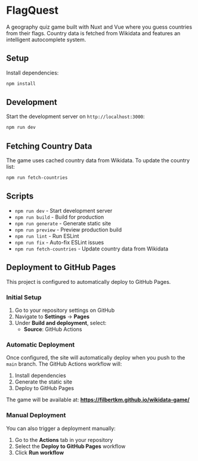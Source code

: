 # FlagQuest

A geography quiz game built with Nuxt and Vue where you guess countries from their flags. Country data is fetched from Wikidata and features an intelligent autocomplete system.

## Setup

Install dependencies:

```bash
npm install
```

## Development

Start the development server on `http://localhost:3000`:

```bash
npm run dev
```

## Fetching Country Data

The game uses cached country data from Wikidata. To update the country list:

```bash
npm run fetch-countries
```

## Scripts

- `npm run dev` - Start development server
- `npm run build` - Build for production
- `npm run generate` - Generate static site
- `npm run preview` - Preview production build
- `npm run lint` - Run ESLint
- `npm run fix` - Auto-fix ESLint issues
- `npm run fetch-countries` - Update country data from Wikidata

## Deployment to GitHub Pages

This project is configured to automatically deploy to GitHub Pages.

### Initial Setup

1. Go to your repository settings on GitHub
2. Navigate to **Settings** → **Pages**
3. Under **Build and deployment**, select:
   - **Source**: GitHub Actions

### Automatic Deployment

Once configured, the site will automatically deploy when you push to the `main` branch. The GitHub Actions workflow will:

1. Install dependencies
2. Generate the static site
3. Deploy to GitHub Pages

The game will be available at: **https://filbertkm.github.io/wikidata-game/**

### Manual Deployment

You can also trigger a deployment manually:

1. Go to the **Actions** tab in your repository
2. Select the **Deploy to GitHub Pages** workflow
3. Click **Run workflow**
